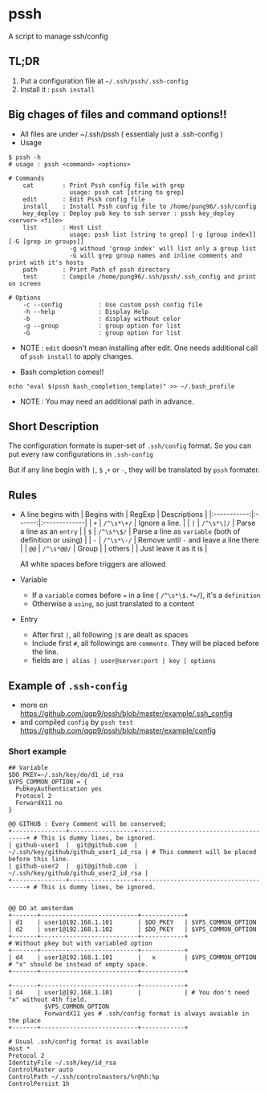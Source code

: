 # pssh
A script to manage ssh/config

## TL;DR
1. Put a configuration file at  `~/.ssh/pssh/.ssh-config`
2. Install it : `pssh install`

## Big chages of files and command options!!
* All files are under ~/.ssh/pssh ( essentialy just a .ssh-config )
* Usage
```
$ pssh -h
# usage : pssh <command> <options> 

# Commands
    cat        : Print Pssh config file with grep
                 usage: pssh cat [string to grep]
    edit       : Edit Pssh config file
    install    : Install Pssh config file to /home/pung96/.ssh/config
    key_deploy : Deploy pub key to ssh server : pssh key_deploy <server> <file>
    list       : Host List
                 usage: pssh list [string to grep] [-g [group index]] [-G [grep in groups]]
                 -g withoud 'group index' will list only a group list
                 -G will grep group names and inline comments and print with it's hosts
    path       : Print Path of pssh directory
    test       : Compile /home/pung96/.ssh/pssh/.ssh_config and print on screen

# Options
    -c --config          : Use custom pssh config file
    -h --help            : Display Help
    -b                   : display without color
    -g --group           : group option for list
    -G                   : group option for list
```
  * NOTE : `edit` doesn't mean installing after edit. One needs additional call of `pssh install` to apply changes.

* Bash completion comes!!
```
echo "eval $(pssh bash_completion_template)" >> ~/.bash_profile
```
  * NOTE : You may need an additional path in advance.

## Short Description

The configuration formate is super-set of `.ssh/config` format. So you can put every raw configurations in `.ssh-config`

But if any line begin with `|`, `$` ,`+` or `-`, they will be translated by `pssh` formater.

## Rules
* A line begins with
  | Begins with | RegExp | Descriptions |
  |:-----------:|:------:|:-------------|
  | `+`     | `/^\s*\+/` | Ignore a line. |
  | `|`     | `/^\s*\|/` | Parse a line as an `entry` |
  | `$`     | `/^\s*\$/` | Parse a line as `variable` (both of definition or using) |
  | `-`     | `/^\s*\-/` | Remove until `-` and leave a line there |
  | `@@`    | `/^\s*@@/` | Group |
  | others  |            | Just leave it as it is |


  All white spaces before triggers are allowed

* Variable
  * If a `variable` comes before `=` in a line ( `/^\s*\$.*=/`), it's a `definition`
  * Otherwise a `using`, so just translated to a content
* Entry
  * After first `|`, all following `|`s are dealt as spaces
  * Include first `#`, all followings are `comments`. They will be placed before the line.
  * fields are `| alias | user@server:port | key | options`


## Example of `.ssh-config`
* more on 
	https://github.com/qgp9/pssh/blob/master/example/.ssh_config
* and compiled `config` by `pssh test`
  https://github.com/qgp9/pssh/blob/master/example/config


### Short example
```
## Variable
$DO_PKEY=~/.ssh/key/do/d1_id_rsa
$VPS_COMMON_OPTION = {
  PubkeyAuthentication yes
  Protocol 2
  ForwardX11 no
}

@@ GITHUB : Every Comment will be conserved;
+---------------+------------------+---------------------------------------+ # This is dummy lines, be ignored.
| github-user1  |  git@github.com  | ~/.ssh/key/github/github_user1_id_rsa | # This comment will be placed before this line.
| github-user2  |  git@github.com  | ~/.ssh/key/github/github_user2_id_rsa |
+---------------+------------------+---------------------------------------+ # This is dummy lines, be ignored.


@@ DO at amsterdam
+-------+---------------------------+------------+
| d1    | user1@192.168.1.101       | $DO_PKEY   | $VPS_COMMON_OPTION
| d2    | user1@192.168.1.102       | $DO_PKEY   | $VPS_COMMON_OPTION
+-------+---------------------------+------------+
# Without pkey but with variabled option
+-------+---------------------------+------------+
| d4    | user1@192.168.1.101       |   x        | $VPS_COMMON_OPTION  # "x" should be instead of empty space.
+-------+---------------------------+------------+

+-------+---------------------------+------------+
| d4    | user1@192.168.1.101       |            | # You don't need "x" without 4th field.
          $VPS_COMMON_OPTION
          ForwardX11 yes # .ssh/config format is always avaiable in the place
+-------+---------------------------+------------+

# Usual .ssh/config format is available
Host *
Protocol 2
IdentityFile ~/.ssh/key/id_rsa
ControlMaster auto
ControlPath ~/.ssh/controlmasters/%r@%h:%p
ControlPersist 1h
```
